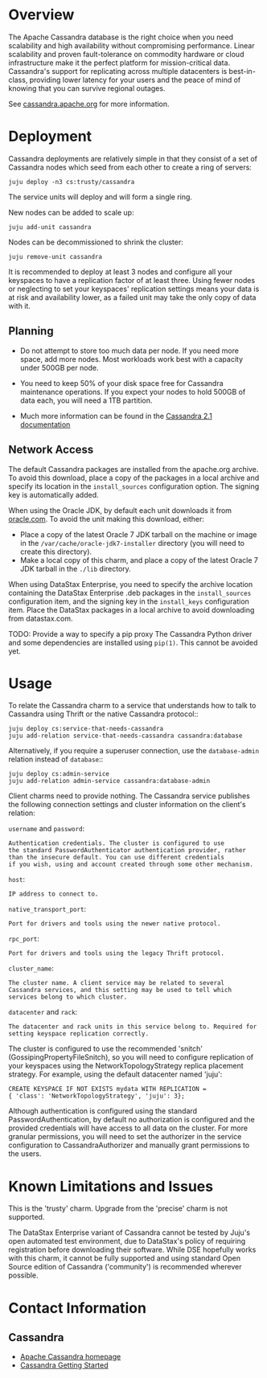 # Overview

The Apache Cassandra database is the right choice when you need scalability
and high availability without compromising performance. Linear scalability
and proven fault-tolerance on commodity hardware or cloud infrastructure
make it the perfect platform for mission-critical data. Cassandra's support
for replicating across multiple datacenters is best-in-class, providing lower
latency for your users and the peace of mind of knowing that you can survive
regional outages.

See [cassandra.apache.org](http://cassandra.apache.org) for more information.


# Deployment

Cassandra deployments are relatively simple in that they consist of a set of
Cassandra nodes which seed from each other to create a ring of servers:
    
    juju deploy -n3 cs:trusty/cassandra

The service units will deploy and will form a single ring.

New nodes can be added to scale up:

    juju add-unit cassandra


Nodes can be decommissioned to shrink the cluster:

    juju remove-unit cassandra

It is recommended to deploy at least 3 nodes and configure all your
keyspaces to have a replication factor of at least three. Using fewer
nodes or neglecting to set your keyspaces' replication settings means
your data is at risk and availability lower, as a failed unit may take
the only copy of data with it.


## Planning

- Do not attempt to store too much data per node. If you need more space,
  add more nodes. Most workloads work best with a capacity under 500GB
  per node.

- You need to keep 50% of your disk space free for Cassandra maintenance
  operations. If you expect your nodes to hold 500GB of data each, you
  will need a 1TB partition.

- Much more information can be found in the [Cassandra 2.1 documentation](http://www.datastax.com/documentation/cassandra/2.1/cassandra/planning/architecturePlanningAbout_c.html)


## Network Access

The default Cassandra packages are installed from the apache.org
archive. To avoid this download, place a copy of the packages in a local
archive and specify its location in the `install_sources` configuration
option. The signing key is automatically added.

When using the Oracle JDK, by default each unit downloads it from
[oracle.com](http://www.oracle.com/technetwork/java/javase/downloads/jdk7-downloads-1880260.html).
To avoid the unit making this download, either:
- Place a copy of the latest Oracle 7 JDK tarball on the machine or image
  in the `/var/cache/oracle-jdk7-installer` directory (you will need to
  create this directory).
- Make a local copy of this charm, and place a copy of the latest Oracle
  7 JDK tarball in the `./lib` directory.

When using DataStax Enterprise, you need to specify the archive location
containing the DataStax Enterprise .deb packages in the
`install_sources` configuration item, and the signing key in the
`install_keys` configuration item. Place the DataStax packages in a
local archive to avoid downloading from datastax.com.

TODO: Provide a way to specify a pip proxy
The Cassandra Python driver and some dependencies are installed using
`pip(1)`. This cannot be avoided yet.


# Usage

To relate the Cassandra charm to a service that understands how to talk to
Cassandra using Thrift or the native Cassandra protocol::

    juju deploy cs:service-that-needs-cassandra
    juju add-relation service-that-needs-cassandra cassandra:database


Alternatively, if you require a superuser connection, use the
`database-admin` relation instead of `database`::

    juju deploy cs:admin-service
    juju add-relation admin-service cassandra:database-admin


Client charms need to provide nothing. The Cassandra service publishes the following connection settings and cluster information on the client's relation:

`username` and `password`:

    Authentication credentials. The cluster is configured to use
    the standard PasswordAuthenticator authentication provider, rather
    than the insecure default. You can use different credentials
    if you wish, using and account created through some other mechanism.
    
`host`:

    IP address to connect to.

`native_transport_port`:

    Port for drivers and tools using the newer native protocol.

`rpc_port`:

    Port for drivers and tools using the legacy Thrift protocol.

`cluster_name`:

    The cluster name. A client service may be related to several
    Cassandra services, and this setting may be used to tell which
    services belong to which cluster.

`datacenter` and `rack`:

    The datacenter and rack units in this service belong to. Required for
    setting keyspace replication correctly.

The cluster is configured to use the recommended 'snitch'
(GossipingPropertyFileSnitch), so you will need to configure replication of
your keyspaces using the NetworkTopologyStrategy replica placement strategy.
For example, using the default datacenter named 'juju':

    CREATE KEYSPACE IF NOT EXISTS mydata WITH REPLICATION =
    { 'class': 'NetworkTopologyStrategy', 'juju': 3};


Although authentication is configured using the standard
PasswordAuthentication, by default no authorization is configured
and the provided credentials will have access to all data on the cluster.
For more granular permissions, you will need to set the authorizer
in the service configuration to CassandraAuthorizer and manually grant
permissions to the users.


# Known Limitations and Issues

This is the 'trusty' charm. Upgrade from the 'precise' charm is not supported.

The DataStax Enterprise variant of Cassandra cannot be tested by Juju's
open automated test environment, due to DataStax's policy of requiring
registration before downloading their software. While DSE hopefully works
with this charm, it cannot be fully supported and using standard Open Source
edition of Cassandra ('community') is recommended wherever possible.


# Contact Information

## Cassandra

- [Apache Cassandra homepage](http://cassandra.apache.org/)
- [Cassandra Getting Started](http://wiki.apache.org/cassandra/GettingStarted)
